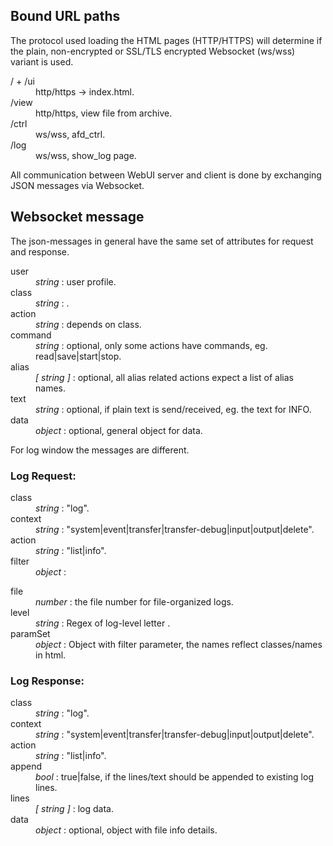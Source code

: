 ## Bound URL paths

The protocol used loading the HTML pages (HTTP/HTTPS) will determine if the 
plain, non-encrypted or SSL/TLS encrypted Websocket (ws/wss) variant is used.
 
<dl>
<dt>/ + /ui</dt>
<dd>http/https -> index.html.</dd>

<dt>/view</dt>
<dd>http/https, view file from archive.</dd>

<dt>/ctrl</dt>
<dd>ws/wss, afd_ctrl.</dd>

<dt>/log</dt>
<dd>ws/wss, show_log page.</dd>
</dl>

All communication between WebUI server and client is done by exchanging JSON 
messages via Websocket.

## Websocket message

The json-messages in general have the same set of attributes for request and response.

<dl>
<dt>user</dt>
<dd><i>string</i> : user profile.</dd>

<dt>class</dt>
<dd><i>string</i> : <fsa|alias|afd|...>.</dd>

<dt>action</dt>
<dd><i>string</i> : depends on class.</dd>

<dt>command</dt>
<dd><i>string</i> : optional, only some actions have commands, eg. read|save|start|stop.</dd>

<dt>alias</dt>
<dd><i>[ string ]</i> : optional, all alias related actions expect a list of alias names.</dd>

<dt>text</dt>
<dd><i>string</i> : optional, if plain text is send/received, eg. the text for INFO.</dd>

<dt>data</dt>
<dd><i>object</i> : optional, general object for data.</dd>
</dl>

For log window the messages are different.

### Log Request:

<dl>
<dt>class</dt>
<dd><i>string</i> : "log".</dd>

<dt>context</dt>
<dd><i>string</i> : "system|event|transfer|transfer-debug|input|output|delete".</dd>

<dt>action</dt>
<dd><i>string</i> : "list|info".</dd>

<dt>filter</dt>
<dd><i>object</i> : </dd>

<dl>
<dt>file</dt>
<dd><i>number</i> : the file number for file-organized logs.</dd>

<dt>level</dt>
<dd><i>string</i> : Regex of log-level letter <I|C|W|E|O|D>.</dd>

<dt>paramSet</dt>
<dd><i>object</i> : Object with filter parameter, the names reflect classes/names in html.</dd>
</dl>

</dl>

### Log Response:

<dl>
<dt>class</dt>
<dd><i>string</i> : "log".</dd>

<dt>context</dt>
<dd><i>string</i> : "system|event|transfer|transfer-debug|input|output|delete".</dd>

<dt>action</dt>
<dd><i>string</i> : "list|info".</dd>

<dt>append</dt>
<dd><i>bool</i> : true|false, if the lines/text should be appended to existing log lines.</dd>

<dt>lines</dt>
<dd><i>[ string ]</i> : log data.</dd>

<dt>data</dt>
<dd><i>object</i> : optional, object with file info details.</dd>
</dl>
